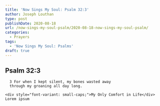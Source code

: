```yaml
---
title: 'Now Sings My Soul: Psalm 32:3'
author: Joseph Louthan
type: post
publishDate: 2020-08-18
url: /now-sings-my-soul-psalm/2020-08-18-now-sings-my-soul-psalm/
categories:
  - Prayers
tags:
  - 'Now Sings My Soul: Psalms'
draft: true
---
```

## Psalm 32:3

      3 For when I kept silent, my bones wasted away 
      through my groaning all day long. 

```
<div style="font-variant: small-caps;">My Only Comfort in Life</div>
Lorem ipsum
```